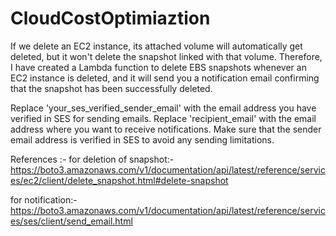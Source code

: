 # CloudCostOptimiaztion

If we delete an EC2 instance, its attached volume will automatically get deleted, but it won't delete the snapshot linked with that volume. Therefore, I have created a Lambda function to delete EBS snapshots whenever an EC2 instance is deleted, and it will send you a notification email confirming that the snapshot has been successfully deleted.

Replace 'your_ses_verified_sender_email' with the email address you have verified in SES for sending emails. Replace 'recipient_email' with the email address where you want to receive notifications. Make sure that the sender email address is verified in SES to avoid any sending limitations.

References :-
for deletion of snapshot:-
https://boto3.amazonaws.com/v1/documentation/api/latest/reference/services/ec2/client/delete_snapshot.html#delete-snapshot

for notification:-
https://boto3.amazonaws.com/v1/documentation/api/latest/reference/services/ses/client/send_email.html
